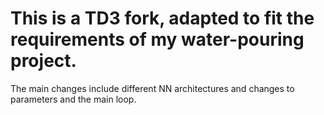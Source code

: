 # This is a TD3 fork, adapted to fit the requirements of my water-pouring project.

The main changes include different NN architectures and changes to parameters and the main loop.
